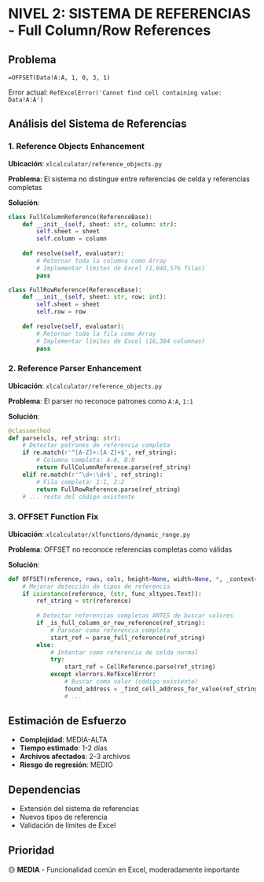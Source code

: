# NIVEL 2: SISTEMA DE REFERENCIAS - Full Column/Row References

## Problema
```excel
=OFFSET(Data!A:A, 1, 0, 3, 1)
```
Error actual: `RefExcelError('Cannot find cell containing value: Data!A:A')`

## Análisis del Sistema de Referencias

### 1. Reference Objects Enhancement
**Ubicación**: `xlcalculator/reference_objects.py`

**Problema**: El sistema no distingue entre referencias de celda y referencias completas

**Solución**:
```python
class FullColumnReference(ReferenceBase):
    def __init__(self, sheet: str, column: str):
        self.sheet = sheet
        self.column = column
    
    def resolve(self, evaluator):
        # Retornar toda la columna como Array
        # Implementar límites de Excel (1,048,576 filas)
        pass

class FullRowReference(ReferenceBase):
    def __init__(self, sheet: str, row: int):
        self.sheet = sheet
        self.row = row
    
    def resolve(self, evaluator):
        # Retornar toda la fila como Array
        # Implementar límites de Excel (16,384 columnas)
        pass
```

### 2. Reference Parser Enhancement
**Ubicación**: `xlcalculator/reference_objects.py`

**Problema**: El parser no reconoce patrones como `A:A`, `1:1`

**Solución**:
```python
@classmethod
def parse(cls, ref_string: str):
    # Detectar patrones de referencia completa
    if re.match(r'^[A-Z]+:[A-Z]+$', ref_string):
        # Columna completa: A:A, B:B
        return FullColumnReference.parse(ref_string)
    elif re.match(r'^\d+:\d+$', ref_string):
        # Fila completa: 1:1, 2:2
        return FullRowReference.parse(ref_string)
    # ... resto del código existente
```

### 3. OFFSET Function Fix
**Ubicación**: `xlcalculator/xlfunctions/dynamic_range.py`

**Problema**: OFFSET no reconoce referencias completas como válidas

**Solución**:
```python
def OFFSET(reference, rows, cols, height=None, width=None, *, _context=None):
    # Mejorar detección de tipos de referencia
    if isinstance(reference, (str, func_xltypes.Text)):
        ref_string = str(reference)
        
        # Detectar referencias completas ANTES de buscar valores
        if _is_full_column_or_row_reference(ref_string):
            # Parsear como referencia completa
            start_ref = parse_full_reference(ref_string)
        else:
            # Intentar como referencia de celda normal
            try:
                start_ref = CellReference.parse(ref_string)
            except xlerrors.RefExcelError:
                # Buscar como valor (código existente)
                found_address = _find_cell_address_for_value(ref_string, evaluator)
                # ...
```

## Estimación de Esfuerzo
- **Complejidad**: MEDIA-ALTA
- **Tiempo estimado**: 1-2 días
- **Archivos afectados**: 2-3 archivos
- **Riesgo de regresión**: MEDIO

## Dependencias
- Extensión del sistema de referencias
- Nuevos tipos de referencia
- Validación de límites de Excel

## Prioridad
🟡 **MEDIA** - Funcionalidad común en Excel, moderadamente importante